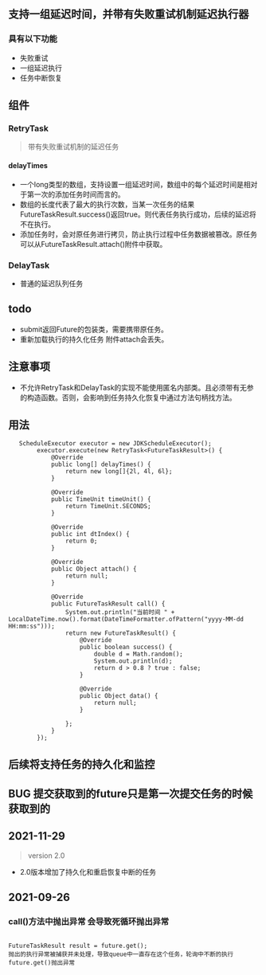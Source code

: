 ## 支持一组延迟时间，并带有失败重试机制延迟执行器

### 具有以下功能

- 失败重试
- 一组延迟执行
- 任务中断恢复

## 组件

### RetryTask

> 带有失败重试机制的延迟任务

#### delayTimes

- 一个long类型的数组，支持设置一组延迟时间，数组中的每个延迟时间是相对于第一次的添加任务时间而言的。
- 数组的长度代表了最大的执行次数，当某一次任务的结果FutureTaskResult.success()返回true。则代表任务执行成功，后续的延迟将不在执行。
- 添加任务时，会对原任务进行拷贝，防止执行过程中任务数据被篡改。原任务可以从FutureTaskResult.attach()附件中获取。

### DelayTask

- 普通的延迟队列任务

## todo

- submit返回Future的包装类，需要携带原任务。
- 重新加载执行的持久化任务 附件attach会丢失。

## 注意事项

- 不允许RetryTask和DelayTask的实现不能使用匿名内部类。且必须带有无参的构造函数。否则，会影响到任务持久化恢复中通过方法句柄找方法。

## 用法

```
   ScheduleExecutor executor = new JDKScheduleExecutor();
        executor.execute(new RetryTask<FutureTaskResult>() {
            @Override
            public long[] delayTimes() {
                return new long[]{2l, 4l, 6l};
            }

            @Override
            public TimeUnit timeUnit() {
                return TimeUnit.SECONDS;
            }

            @Override
            public int dtIndex() {
                return 0;
            }

            @Override
            public Object attach() {
                return null;
            }

            @Override
            public FutureTaskResult call() {
                System.out.println("当前时间 " + LocalDateTime.now().format(DateTimeFormatter.ofPattern("yyyy-MM-dd HH:mm:ss")));
                return new FutureTaskResult() {
                    @Override
                    public boolean success() {
                        double d = Math.random();
                        System.out.println(d);
                        return d > 0.8 ? true : false;
                    }

                    @Override
                    public Object data() {
                        return null;
                    }

                };
            }
        });

```

## 后续将支持任务的持久化和监控

## BUG 提交获取到的future只是第一次提交任务的时候获取到的

## 2021-11-29
> version 2.0

- 2.0版本增加了持久化和重启恢复中断的任务

## 2021-09-26

### call()方法中抛出异常 会导致死循环抛出异常

```
    
FutureTaskResult result = future.get();
抛出的执行异常被捕获并未处理，导致queue中一直存在这个任务，轮询中不断的执行future.get()抛出异常

```